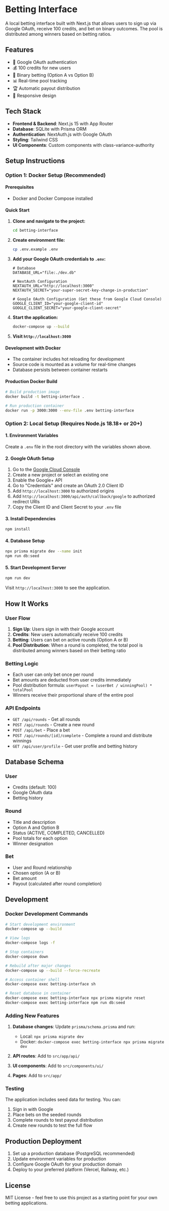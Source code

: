 # Betting Interface

A local betting interface built with Next.js that allows users to sign up via Google OAuth, receive 100 credits, and bet on binary outcomes. The pool is distributed among winners based on betting ratios.

## Features

- 🔐 Google OAuth authentication
- 💰 100 credits for new users
- 🎯 Binary betting (Option A vs Option B)
- 📊 Real-time pool tracking
- 🏆 Automatic payout distribution
- 📱 Responsive design

## Tech Stack

- **Frontend & Backend**: Next.js 15 with App Router
- **Database**: SQLite with Prisma ORM
- **Authentication**: NextAuth.js with Google OAuth
- **Styling**: Tailwind CSS
- **UI Components**: Custom components with class-variance-authority

## Setup Instructions

### Option 1: Docker Setup (Recommended)

#### Prerequisites

- Docker and Docker Compose installed

#### Quick Start

1. **Clone and navigate to the project:**

   ```bash
   cd betting-interface
   ```
2. **Create environment file:**

   ```bash
   cp .env.example .env
   ```
3. **Add your Google OAuth credentials to `.env`:**

   ```env
   # Database
   DATABASE_URL="file:./dev.db"

   # NextAuth Configuration  
   NEXTAUTH_URL="http://localhost:3000"
   NEXTAUTH_SECRET="your-super-secret-key-change-in-production"

   # Google OAuth Configuration (Get these from Google Cloud Console)
   GOOGLE_CLIENT_ID="your-google-client-id"
   GOOGLE_CLIENT_SECRET="your-google-client-secret"
   ```
4. **Start the application:**

   ```bash
   docker-compose up --build
   ```
5. **Visit `http://localhost:3000`**

#### Development with Docker

- The container includes hot reloading for development
- Source code is mounted as a volume for real-time changes
- Database persists between container restarts

#### Production Docker Build

```bash
# Build production image
docker build -t betting-interface .

# Run production container
docker run -p 3000:3000 --env-file .env betting-interface
```

### Option 2: Local Setup (Requires Node.js 18.18+ or 20+)

#### 1. Environment Variables

Create a `.env` file in the root directory with the variables shown above.

#### 2. Google OAuth Setup

1. Go to the [Google Cloud Console](https://console.cloud.google.com/)
2. Create a new project or select an existing one
3. Enable the Google+ API
4. Go to "Credentials" and create an OAuth 2.0 Client ID
5. Add `http://localhost:3000` to authorized origins
6. Add `http://localhost:3000/api/auth/callback/google` to authorized redirect URIs
7. Copy the Client ID and Client Secret to your `.env` file

#### 3. Install Dependencies

```bash
npm install
```

#### 4. Database Setup

```bash
npx prisma migrate dev --name init
npm run db:seed
```

#### 5. Start Development Server

```bash
npm run dev
```

Visit `http://localhost:3000` to see the application.

## How It Works

### User Flow

1. **Sign Up**: Users sign in with their Google account
2. **Credits**: New users automatically receive 100 credits
3. **Betting**: Users can bet on active rounds (Option A or B)
4. **Pool Distribution**: When a round is completed, the total pool is distributed among winners based on their betting ratio

### Betting Logic

- Each user can only bet once per round
- Bet amounts are deducted from user credits immediately
- Pool distribution formula: `userPayout = (userBet / winningPool) * totalPool`
- Winners receive their proportional share of the entire pool

### API Endpoints

- `GET /api/rounds` - Get all rounds
- `POST /api/rounds` - Create a new round
- `POST /api/bet` - Place a bet
- `POST /api/rounds/[id]/complete` - Complete a round and distribute winnings
- `GET /api/user/profile` - Get user profile and betting history

## Database Schema

### User

- Credits (default: 100)
- Google OAuth data
- Betting history

### Round

- Title and description
- Option A and Option B
- Status (ACTIVE, COMPLETED, CANCELLED)
- Pool totals for each option
- Winner designation

### Bet

- User and Round relationship
- Chosen option (A or B)
- Bet amount
- Payout (calculated after round completion)

## Development

### Docker Development Commands

```bash
# Start development environment
docker-compose up --build

# View logs
docker-compose logs -f

# Stop containers
docker-compose down

# Rebuild after major changes
docker-compose up --build --force-recreate

# Access container shell
docker-compose exec betting-interface sh

# Reset database in container
docker-compose exec betting-interface npx prisma migrate reset
docker-compose exec betting-interface npm run db:seed
```

### Adding New Features

1. **Database changes**: Update `prisma/schema.prisma` and run:

   - Local: `npx prisma migrate dev`
   - Docker: `docker-compose exec betting-interface npx prisma migrate dev`
2. **API routes**: Add to `src/app/api/`
3. **UI components**: Add to `src/components/ui/`
4. **Pages**: Add to `src/app/`

### Testing

The application includes seed data for testing. You can:

1. Sign in with Google
2. Place bets on the seeded rounds
3. Complete rounds to test payout distribution
4. Create new rounds to test the full flow

## Production Deployment

1. Set up a production database (PostgreSQL recommended)
2. Update environment variables for production
3. Configure Google OAuth for your production domain
4. Deploy to your preferred platform (Vercel, Railway, etc.)

## License

MIT License - feel free to use this project as a starting point for your own betting applications.

